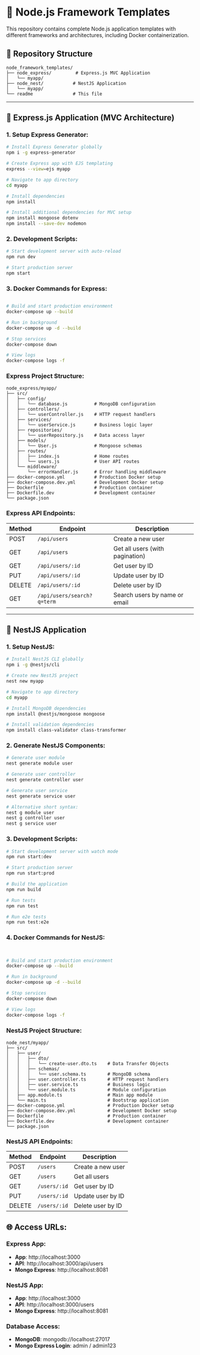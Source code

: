# 🚀 Node.js Framework Templates

This repository contains complete Node.js application templates with different frameworks and architectures, including Docker containerization.

## 📁 Repository Structure

```
node_framework_templates/
├── node_express/         # Express.js MVC Application
│   └── myapp/
├── node_nest/           # NestJS Application
│   └── myapp/
└── readme               # This file
```

---

## 🚀 **Express.js Application (MVC Architecture)**

### **1. Setup Express Generator:**
```bash
# Install Express Generator globally
npm i -g express-generator

# Create Express app with EJS templating
express --view=ejs myapp

# Navigate to app directory
cd myapp

# Install dependencies
npm install

# Install additional dependencies for MVC setup
npm install mongoose dotenv
npm install --save-dev nodemon
```

### **2. Development Scripts:**
```bash
# Start development server with auto-reload
npm run dev

# Start production server
npm start
```

### **3. Docker Commands for Express:**
```bash

# Build and start production environment
docker-compose up --build

# Run in background
docker-compose up -d --build

# Stop services
docker-compose down

# View logs
docker-compose logs -f
```

### **Express Project Structure:**
```
node_express/myapp/
├── src/
│   ├── config/
│   │   └── database.js          # MongoDB configuration
│   ├── controllers/
│   │   └── userController.js    # HTTP request handlers
│   ├── services/
│   │   └── userService.js       # Business logic layer
│   ├── repositories/
│   │   └── userRepository.js    # Data access layer
│   ├── models/
│   │   └── User.js              # Mongoose schemas
│   ├── routes/
│   │   ├── index.js             # Home routes
│   │   └── users.js             # User API routes
│   └── middleware/
│       └── errorHandler.js      # Error handling middleware
├── docker-compose.yml           # Production Docker setup
├── docker-compose.dev.yml       # Development Docker setup
├── Dockerfile                   # Production container
├── Dockerfile.dev               # Development container
└── package.json
```

### **Express API Endpoints:**
| Method | Endpoint | Description |
|--------|----------|-------------|
| POST | `/api/users` | Create a new user |
| GET | `/api/users` | Get all users (with pagination) |
| GET | `/api/users/:id` | Get user by ID |
| PUT | `/api/users/:id` | Update user by ID |
| DELETE | `/api/users/:id` | Delete user by ID |
| GET | `/api/users/search?q=term` | Search users by name or email |

---

## 🚀 **NestJS Application**

### **1. Setup NestJS:**
```bash
# Install NestJS CLI globally
npm i -g @nestjs/cli

# Create new NestJS project
nest new myapp

# Navigate to app directory
cd myapp

# Install MongoDB dependencies
npm install @nestjs/mongoose mongoose

# Install validation dependencies
npm install class-validator class-transformer
```

### **2. Generate NestJS Components:**
```bash
# Generate user module
nest generate module user

# Generate user controller
nest generate controller user

# Generate user service
nest generate service user

# Alternative short syntax:
nest g module user
nest g controller user
nest g service user
```

### **3. Development Scripts:**
```bash
# Start development server with watch mode
npm run start:dev

# Start production server
npm run start:prod

# Build the application
npm run build

# Run tests
npm run test

# Run e2e tests
npm run test:e2e
```

### **4. Docker Commands for NestJS:**
```bash


# Build and start production environment
docker-compose up --build

# Run in background
docker-compose up -d --build

# Stop services
docker-compose down

# View logs
docker-compose logs -f
```

### **NestJS Project Structure:**
```
node_nest/myapp/
├── src/
│   ├── user/
│   │   ├── dto/
│   │   │   └── create-user.dto.ts    # Data Transfer Objects
│   │   ├── schemas/
│   │   │   └── user.schema.ts        # MongoDB schema
│   │   ├── user.controller.ts        # HTTP request handlers
│   │   ├── user.service.ts           # Business logic
│   │   └── user.module.ts            # Module configuration
│   ├── app.module.ts                 # Main app module
│   └── main.ts                       # Bootstrap application
├── docker-compose.yml                # Production Docker setup
├── docker-compose.dev.yml            # Development Docker setup
├── Dockerfile                        # Production container
├── Dockerfile.dev                    # Development container
└── package.json
```

### **NestJS API Endpoints:**
| Method | Endpoint | Description |
|--------|----------|-------------|
| POST | `/users` | Create a new user |
| GET | `/users` | Get all users |
| GET | `/users/:id` | Get user by ID |
| PUT | `/users/:id` | Update user by ID |
| DELETE | `/users/:id` | Delete user by ID |


## 🌐 **Access URLs:**

### **Express App:**
- **App**: http://localhost:3000
- **API**: http://localhost:3000/api/users
- **Mongo Express**: http://localhost:8081

### **NestJS App:**
- **App**: http://localhost:3000
- **API**: http://localhost:3000/users
- **Mongo Express**: http://localhost:8081

### **Database Access:**
- **MongoDB**: mongodb://localhost:27017
- **Mongo Express Login**: admin / admin123

